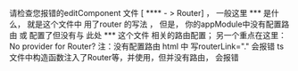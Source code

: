 请检查您报错的editComponent 文件 [ **** - > Router] ， 一般这里 *** 是什么， 就是这个文件中 用了router 的写法 ，
但是， 你的appModule中没有配置路由 或 配置了但没有与 此处 *** 这个文件 相关的路由配置；
另一个重点在这里： No provider for Router?
注：没有配置路由 html 中 写routerLink="." 会报错
ts文件中构造函数注入了Router等，并使用，但并没有路由， 会报错